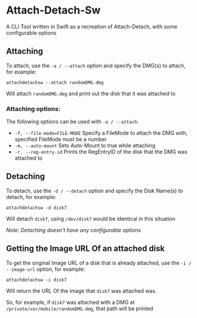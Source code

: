 # Attach-Detach-Sw
A CLI Tool written in Swift as a recreation of Attach-Detach, with some configurable options


## Attaching 
To attach, use the `-a / --attach` option and specify the DMG(s) to attach, for example:
```
attachdetachsw --attach randomDMG.dmg
```
Will attach `randomDMG.dmg` and print out the disk that it was attached to 

### Attaching options:
The following options can be used with `-a / --attach`:

- `-f, --file-mode=FILE-MODE`        Specify a FileMode to attach the DMG with, specified FileMode must be a number
- `-m, --auto-mount`                 Sets Auto-Mount to true while attaching
- `-r, --reg-entry-id`               Prints the RegEntryID of the disk that the DMG was attached to


## Detaching
To detach, use the `-d / --detach` option and specify the Disk Name(s) to detach, for example:
```
attachdetachsw -d disk7
```
Will detach `disk7`, using `/dev/disk7` would be identical in this situation

*Note: Detaching doesn't have any configurable options*

## Getting the Image URL Of an attached disk
To get the original Image URL of a disk that is already attached, use the `-i / --image-url` option, for example:
```
attachdetachsw -i disk7
```
Will return the URL Of the image that `disk7` was attached was.

So, for example, if `disk7` was attached with a DMG at `/private/var/mobile/randomDMG.dmg`, that path will be printed 
